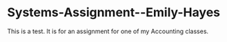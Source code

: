 # Systems-Assignment--Emily-Hayes
This is a test.  It is for an assignment for one of my Accounting classes. 
